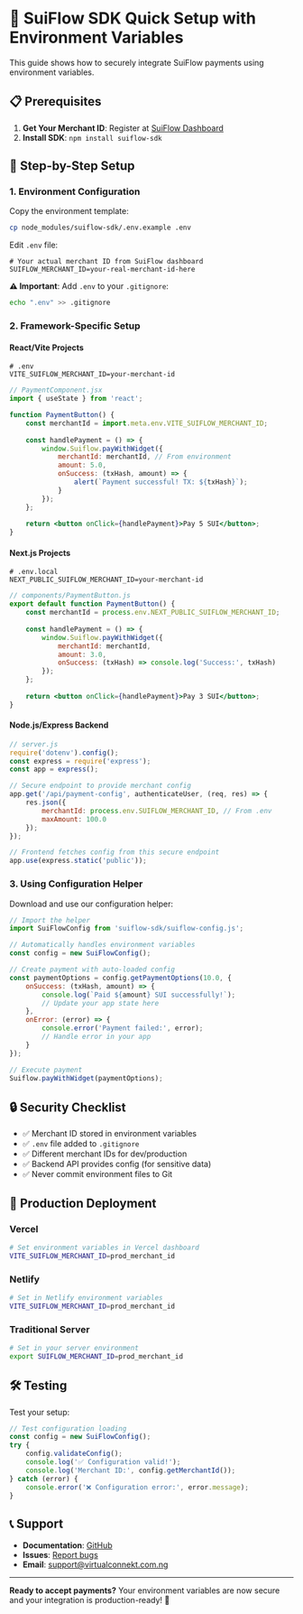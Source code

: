 # 🚀 SuiFlow SDK Quick Setup with Environment Variables

This guide shows how to securely integrate SuiFlow payments using environment variables.

## 📋 Prerequisites

1. **Get Your Merchant ID**: Register at [SuiFlow Dashboard](https://suiflow.virtualconnekt.com.ng)
2. **Install SDK**: `npm install suiflow-sdk`

## 🔧 Step-by-Step Setup

### 1. Environment Configuration

Copy the environment template:
```bash
cp node_modules/suiflow-sdk/.env.example .env
```

Edit `.env` file:
```env
# Your actual merchant ID from SuiFlow dashboard
SUIFLOW_MERCHANT_ID=your-real-merchant-id-here
```

**⚠️ Important**: Add `.env` to your `.gitignore`:
```bash
echo ".env" >> .gitignore
```

### 2. Framework-Specific Setup

#### **React/Vite Projects**
```env
# .env
VITE_SUIFLOW_MERCHANT_ID=your-merchant-id
```

```jsx
// PaymentComponent.jsx
import { useState } from 'react';

function PaymentButton() {
    const merchantId = import.meta.env.VITE_SUIFLOW_MERCHANT_ID;
    
    const handlePayment = () => {
        window.Suiflow.payWithWidget({
            merchantId: merchantId, // From environment
            amount: 5.0,
            onSuccess: (txHash, amount) => {
                alert(`Payment successful! TX: ${txHash}`);
            }
        });
    };
    
    return <button onClick={handlePayment}>Pay 5 SUI</button>;
}
```

#### **Next.js Projects**
```env
# .env.local
NEXT_PUBLIC_SUIFLOW_MERCHANT_ID=your-merchant-id
```

```jsx
// components/PaymentButton.js
export default function PaymentButton() {
    const merchantId = process.env.NEXT_PUBLIC_SUIFLOW_MERCHANT_ID;
    
    const handlePayment = () => {
        window.Suiflow.payWithWidget({
            merchantId: merchantId,
            amount: 3.0,
            onSuccess: (txHash) => console.log('Success:', txHash)
        });
    };
    
    return <button onClick={handlePayment}>Pay 3 SUI</button>;
}
```

#### **Node.js/Express Backend**
```javascript
// server.js
require('dotenv').config();
const express = require('express');
const app = express();

// Secure endpoint to provide merchant config
app.get('/api/payment-config', authenticateUser, (req, res) => {
    res.json({
        merchantId: process.env.SUIFLOW_MERCHANT_ID, // From .env
        maxAmount: 100.0
    });
});

// Frontend fetches config from this secure endpoint
app.use(express.static('public'));
```

### 3. Using Configuration Helper

Download and use our configuration helper:

```javascript
// Import the helper
import SuiFlowConfig from 'suiflow-sdk/suiflow-config.js';

// Automatically handles environment variables
const config = new SuiFlowConfig();

// Create payment with auto-loaded config
const paymentOptions = config.getPaymentOptions(10.0, {
    onSuccess: (txHash, amount) => {
        console.log(`Paid ${amount} SUI successfully!`);
        // Update your app state here
    },
    onError: (error) => {
        console.error('Payment failed:', error);
        // Handle error in your app
    }
});

// Execute payment
Suiflow.payWithWidget(paymentOptions);
```

## 🔒 Security Checklist

- ✅ Merchant ID stored in environment variables
- ✅ `.env` file added to `.gitignore`
- ✅ Different merchant IDs for dev/production
- ✅ Backend API provides config (for sensitive data)
- ✅ Never commit environment files to Git

## 🚀 Production Deployment

### Vercel
```bash
# Set environment variables in Vercel dashboard
VITE_SUIFLOW_MERCHANT_ID=prod_merchant_id
```

### Netlify
```bash
# Set in Netlify environment variables
VITE_SUIFLOW_MERCHANT_ID=prod_merchant_id
```

### Traditional Server
```bash
# Set in your server environment
export SUIFLOW_MERCHANT_ID=prod_merchant_id
```

## 🛠️ Testing

Test your setup:
```javascript
// Test configuration loading
const config = new SuiFlowConfig();
try {
    config.validateConfig();
    console.log('✅ Configuration valid!');
    console.log('Merchant ID:', config.getMerchantId());
} catch (error) {
    console.error('❌ Configuration error:', error.message);
}
```

## 📞 Support

- **Documentation**: [GitHub](https://github.com/virtualconnekt/suiflow-sdk)
- **Issues**: [Report bugs](https://github.com/virtualconnekt/suiflow-sdk/issues)
- **Email**: support@virtualconnekt.com.ng

---

**Ready to accept payments?** Your environment variables are now secure and your integration is production-ready! 🎉

